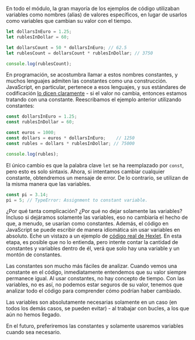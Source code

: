 
En todo el módulo, la gran mayoría de los ejemplos de código utilizaban variables como nombres (alias) de valores específicos, en lugar de usarlos como variables que cambian su valor con el tiempo.

```javascript
let dollarsInEuro = 1.25;
let rublesInDollar = 60;

let dollarsCount = 50 * dollarsInEuro; // 62.5
let rublesCount = dollarsCount * rublesInDollar; // 3750

console.log(rublesCount);
```

En programación, se acostumbra llamar a estos nombres constantes, y muchos lenguajes admiten las constantes como una construcción. JavaScript, en particular, pertenece a esos lenguajes, y sus estándares de codificación [lo dicen claramente](https://eslint.org/docs/rules/prefer-const) - si el valor no cambia, entonces estamos tratando con una constante. Reescribamos el ejemplo anterior utilizando constantes:

```javascript
const dollarsInEuro = 1.25;
const rublesInDollar = 60;

const euros = 1000;
const dollars = euros * dollarsInEuro;    // 1250
const rubles = dollars * rublesInDollar; // 75000

console.log(rubles);
```

El único cambio es que la palabra clave `let` se ha reemplazado por `const`, pero esto es solo sintaxis. Ahora, si intentamos cambiar cualquier constante, obtendremos un mensaje de error. De lo contrario, se utilizan de la misma manera que las variables.

```javascript
const pi = 3.14;
pi = 5; // TypeError: Assignment to constant variable.
```

¿Por qué tanta complicación? ¿Por qué no dejar solamente las variables? Incluso si dejáramos solamente las variables, eso no cambiaría el hecho de que, a menudo, se usarían como constantes. Además, el código en JavaScript se puede escribir de manera idiomática sin usar variables en absoluto. Eche un vistazo a un ejemplo de [código real de Hexlet](https://github.com/Hexlet/hexlet-exercise-kit/blob/main/import-documentation/index.js). En esta etapa, es posible que no lo entienda, pero intente contar la cantidad de constantes y variables dentro de él, verá que solo hay una variable y un montón de constantes.

Las constantes son mucho más fáciles de analizar. Cuando vemos una constante en el código, inmediatamente entendemos que su valor siempre permanece igual. Al usar constantes, no hay concepto de tiempo. Con las variables, no es así, no podemos estar seguros de su valor, tenemos que analizar todo el código para comprender cómo podrían haber cambiado.

Las variables son absolutamente necesarias solamente en un caso (en todos los demás casos, se pueden evitar) - al trabajar con bucles, a los que aún no hemos llegado.

En el futuro, preferiremos las constantes y solamente usaremos variables cuando sea necesario.
